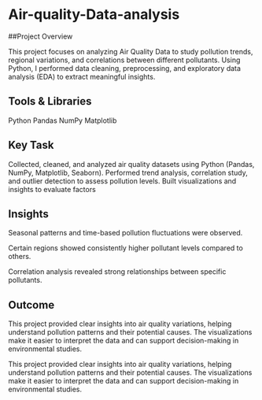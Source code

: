 # Air-quality-Data-analysis

##Project Overview

This project focuses on analyzing Air Quality Data to study pollution trends, regional variations, and correlations between different pollutants. Using Python, I performed data cleaning, preprocessing, and exploratory data analysis (EDA) to extract meaningful insights.

## Tools & Libraries
Python
Pandas
NumPy
Matplotlib

## Key Task
Collected, cleaned, and analyzed air quality datasets using Python (Pandas, NumPy, Matplotlib, Seaborn).
Performed trend analysis, correlation study, and outlier detection to assess pollution levels.
Built visualizations and insights to evaluate factors

## Insights

Seasonal patterns and time-based pollution fluctuations were observed.

Certain regions showed consistently higher pollutant levels compared to others.

Correlation analysis revealed strong relationships between specific pollutants.

## Outcome
This project provided clear insights into air quality variations, helping understand pollution patterns and their potential causes. The visualizations make it easier to interpret the data and can support decision-making in environmental studies.

This project provided clear insights into air quality variations, helping understand pollution patterns and their potential causes. The visualizations make it easier to interpret the data and can support decision-making in environmental studies.
